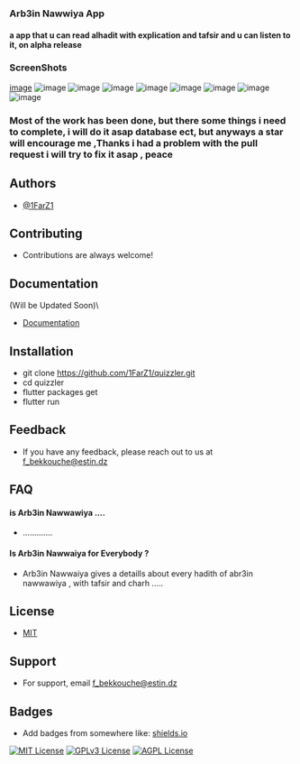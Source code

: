 ### Arb3in Nawwiya App 

####  a app that u can read  alhadit   with explication and tafsir and u can listen to it, on alpha release

### ScreenShots 

[image](https://user-images.githubusercontent.com/91225280/179862836-61cf5983-582c-4ecc-86a0-b5cd52506c78.png) ![image](https://user-images.githubusercontent.com/91225280/179862940-6d003856-345f-4d3b-a54a-0e7479d87a97.png) ![image](https://user-images.githubusercontent.com/91225280/179862977-23206db6-9caa-47ee-a2bb-f14eec916c0d.png) ![image](https://user-images.githubusercontent.com/91225280/179863003-8eff5bb5-933f-4e18-a54b-37ae34e96238.png) ![image](https://user-images.githubusercontent.com/91225280/179863120-77947f58-8214-4556-82b9-0540c23a3e96.png) ![image](https://user-images.githubusercontent.com/91225280/179863133-b7d918dd-12a9-4cba-97f9-302066e708e8.png) ![image](https://user-images.githubusercontent.com/91225280/179863145-37e5bd85-cb4e-4e20-bc5d-12cd8073c2f9.png) ![image](https://user-images.githubusercontent.com/91225280/179863161-8e7ebd9f-a732-45d5-bb23-c5d0d4607d0b.png) ![image](https://user-images.githubusercontent.com/91225280/179863197-06fc544b-0de8-4c12-9f27-16e8f1c9b71c.png)
### Most of the work has been done, but there some things i need to complete, i will do it asap database ect, but anyways a star will encourage me ,Thanks i had a problem with the pull request i  will try to fix it asap , peace

## Authors

- [@1FarZ1](https://www.github.com/1FarZ1)


## Contributing

- Contributions are always welcome!


## Documentation

(Will be Updated Soon)\
- [Documentation](https://linktodocumentation)


## Installation

- git clone https://github.com/1FarZ1/quizzler.git
- cd quizzler
- flutter packages get
- flutter run
    
## Feedback

- If you have any feedback, please reach out to us at f_bekkouche@estin.dz


## FAQ

#### is Arb3in Nawwawiya .... 
- .............
#### Is Arb3in Nawwaiya for Everybody ?
 - Arb3in Nawwaiya gives a detaills about every hadith of abr3in nawwawiya , with tafsir and charh .....


## License

- [MIT](https://choosealicense.com/licenses/mit/)


## Support

- For support, email f_bekkouche@estin.dz


## Badges

- Add badges from somewhere like: [shields.io](https://shields.io/)

[![MIT License](https://img.shields.io/badge/License-MIT-green.svg)](https://choosealicense.com/licenses/mit/)
[![GPLv3 License](https://img.shields.io/badge/License-GPL%20v3-yellow.svg)](https://opensource.org/licenses/)
[![AGPL License](https://img.shields.io/badge/license-AGPL-blue.svg)](http://www.gnu.org/licenses/agpl-3.0)

